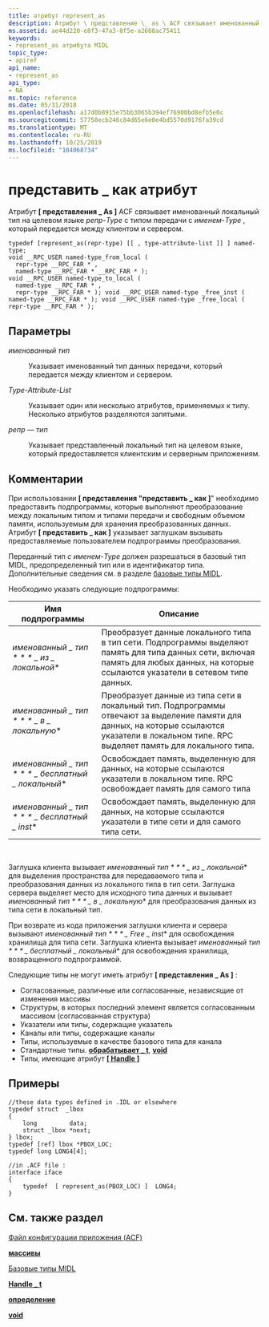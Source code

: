 ```yaml
---
title: атрибут represent_as
description: Атрибут \ представление \_ as \ ACF связывает именованный локальный тип в целевом языке репр-Type с типом передачи с именем-Type, который передается между клиентом и сервером.
ms.assetid: ae44d220-e8f3-47a3-8f5e-a2668ac75411
keywords:
- represent_as атрибута MIDL
topic_type:
- apiref
api_name:
- represent_as
api_type:
- NA
ms.topic: reference
ms.date: 05/31/2018
ms.openlocfilehash: a17d0b8915e75bb3065b394ef76900bd8efb5e0c
ms.sourcegitcommit: 57758ecb246c84d65e6e0e4bd5570d9176fa39cd
ms.translationtype: MT
ms.contentlocale: ru-RU
ms.lasthandoff: 10/25/2019
ms.locfileid: "104068734"
---
```

# <a name="represent_as-attribute"></a>представить \_ как атрибут

Атрибут **\[ представления \_ As \]** ACF связывает именованный локальный тип на целевом языке *репр-Type* с типом передачи с *именем-Type* , который передается между клиентом и сервером.

``` syntax
typedef [represent_as(repr-type) [[ , type-attribute-list ]] ] named-type; 
void __RPC_USER named-type_from_local (
  repr-type __RPC_FAR * ,
  named-type __RPC_FAR * __RPC_FAR * );
void __RPC_USER named-type_to_local (
  named-type __RPC_FAR * ,
  repr-type __RPC_FAR * ); void __RPC_USER named-type _free_inst ( named-type __RPC_FAR * ); void __RPC_USER named-type _free_local ( repr-type __RPC_FAR * );
```

## <a name="parameters"></a>Параметры

<dl> <dt>

*именованный тип* 
</dt> <dd>

Указывает именованный тип данных передачи, который передается между клиентом и сервером.

</dd> <dt>

*Type-Attribute-List* 
</dt> <dd>

Указывает один или несколько атрибутов, применяемых к типу. Несколько атрибутов разделяются запятыми.

</dd> <dt>

*репр — тип* 
</dt> <dd>

Указывает представленный локальный тип на целевом языке, который предоставляется клиентским и серверным приложениям.

</dd> </dl>

## <a name="remarks"></a>Комментарии

При использовании **\[ представления "представить \_ как \]**" необходимо предоставить подпрограммы, которые выполняют преобразование между локальным типом и типами передачи и свободным объемом памяти, используемым для хранения преобразованных данных. Атрибут **\[ представить \_ как \]** указывает заглушкам вызывать предоставляемые пользователем подпрограммы преобразования.

Переданный тип *с именем-Type* должен разрешаться в базовый тип MIDL, предопределенный тип или в идентификатор типа. Дополнительные сведения см. в разделе [базовые типы MIDL](midl-base-types.md).

Необходимо указать следующие подпрограммы:



| Имя подпрограммы                   | Описание                                                                                                                                                                                                |
|--------------------------------|------------------------------------------------------------------------------------------------------------------------------------------------------------------------------------------------------------|
| *именованный \_ тип * * * \_ из \_ локальной** | Преобразует данные локального типа в тип сети. Подпрограммы выделяют память для типа данных сети, включая память для любых данных, на которые ссылаются указатели в сетевом типе данных.              |
| *именованный \_ тип * * * \_ в \_ локальную**   | Преобразует данные из типа сети в локальный тип. Подпрограммы отвечают за выделение памяти для данных, на которые ссылаются указатели в локальном типе. RPC выделяет память для локального типа. |
| *именованный \_ тип * * * \_ бесплатный \_ локальный** | Освобождает память, выделенную для данных, на которые ссылаются указатели в локальном типе. RPC освобождает память для самого типа                                                                                             |
| *именованный \_ тип * * * \_ бесплатный \_ inst**  | Освобождает память, выделенную для данных, на которые ссылаются указатели в типе сети и для самого типа сети.                                                                                            |



 

Заглушка клиента вызывает *именованный тип * * * \_ из \_ локальной** для выделения пространства для передаваемого типа и преобразования данных из локального типа в тип сети. Заглушка сервера выделяет место для исходного типа данных и вызывает *именованный тип * * * \_ в \_ локальную** для преобразования данных из типа сети в локальный тип.

При возврате из кода приложения заглушки клиента и сервера вызывают *именованный тип * * * \_ Free \_ inst** для освобождения хранилища для типа сети. Заглушка клиента вызывает *именованный тип * * * \_ бесплатный \_ локальный** для освобождения хранилища, возвращенного подпрограммой.

Следующие типы не могут иметь атрибут **\[ представления \_ As \]** :

-   Согласованные, различные или согласованные, независящие от изменения массивы
-   Структуры, в которых последний элемент является согласованным массивом (согласованная структура)
-   Указатели или типы, содержащие указатель
-   Каналы или типы, содержащие каналы
-   Типы, используемые в качестве базового типа для канала
-   Стандартные типы. [**обрабатывает \_ t**](handle-t.md), [**void**](void.md)
-   Типы, имеющие атрибут [**\[ Handle \]**](handle.md)

## <a name="examples"></a>Примеры

``` syntax
//these data types defined in .IDL or elsewhere
typedef struct  _lbox 
{ 
    long         data; 
    struct _lbox *next; 
} lbox; 
typedef [ref] lbox *PBOX_LOC; 
typedef long LONG4[4]; 
 
//in .ACF file :
interface iface
{
    typedef  [ represent_as(PBOX_LOC) ]  LONG4; 
}
```

## <a name="see-also"></a>См. также раздел

<dl> <dt>

[Файл конфигурации приложения (ACF)](application-configuration-file-acf-.md)
</dt> <dt>

[**массивы**](arrays-1.md)
</dt> <dt>

[Базовые типы MIDL](midl-base-types.md)
</dt> <dt>

[**Handle \_ t**](handle-t.md)
</dt> <dt>

[**определение**](typedef.md)
</dt> <dt>

[**void**](void.md)
</dt> </dl>

 

 




